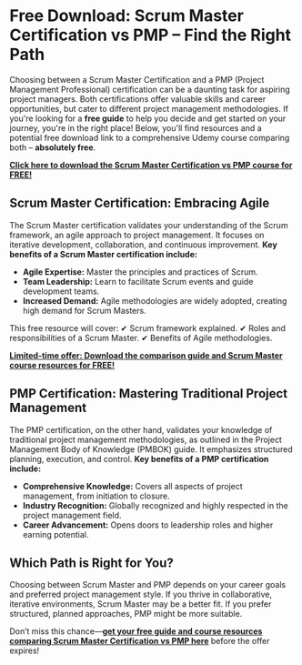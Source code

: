 # Free Download: Scrum Master Certification vs PMP – Find the Right Path

Choosing between a Scrum Master Certification and a PMP (Project Management Professional) certification can be a daunting task for aspiring project managers. Both certifications offer valuable skills and career opportunities, but cater to different project management methodologies. If you're looking for a **free guide** to help you decide and get started on your journey, you're in the right place! Below, you'll find resources and a potential free download link to a comprehensive Udemy course comparing both – **absolutely free**.

[**Click here to download the Scrum Master Certification vs PMP course for FREE!**](https://udemywork.com/scrum-master-certification-vs-pmp)

## Scrum Master Certification: Embracing Agile

The Scrum Master certification validates your understanding of the Scrum framework, an agile approach to project management. It focuses on iterative development, collaboration, and continuous improvement. **Key benefits of a Scrum Master certification include:**

*   **Agile Expertise:** Master the principles and practices of Scrum.
*   **Team Leadership:** Learn to facilitate Scrum events and guide development teams.
*   **Increased Demand:** Agile methodologies are widely adopted, creating high demand for Scrum Masters.

This free resource will cover:
✔ Scrum framework explained.
✔ Roles and responsibilities of a Scrum Master.
✔ Benefits of Agile methodologies.

[**Limited-time offer: Download the comparison guide and Scrum Master course resources for FREE!**](https://udemywork.com/scrum-master-certification-vs-pmp)

## PMP Certification: Mastering Traditional Project Management

The PMP certification, on the other hand, validates your knowledge of traditional project management methodologies, as outlined in the Project Management Body of Knowledge (PMBOK) guide. It emphasizes structured planning, execution, and control. **Key benefits of a PMP certification include:**

*   **Comprehensive Knowledge:** Covers all aspects of project management, from initiation to closure.
*   **Industry Recognition:** Globally recognized and highly respected in the project management field.
*   **Career Advancement:** Opens doors to leadership roles and higher earning potential.

## Which Path is Right for You?

Choosing between Scrum Master and PMP depends on your career goals and preferred project management style. If you thrive in collaborative, iterative environments, Scrum Master may be a better fit. If you prefer structured, planned approaches, PMP might be more suitable.

Don’t miss this chance—**[get your free guide and course resources comparing Scrum Master Certification vs PMP here](https://udemywork.com/scrum-master-certification-vs-pmp)** before the offer expires!
